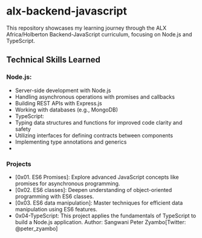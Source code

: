 ﻿# alx-backend-javascript
This repository showcases my learning journey through the ALX Africa/Holberton Backend-JavaScript curriculum, focusing on Node.js and TypeScript.

## Technical Skills Learned
### Node.js:
- Server-side development with Node.js
- Handling asynchronous operations with promises and callbacks
- Building REST APIs with Express.js
- Working with databases (e.g., MongoDB)
- TypeScript:
- Typing data structures and functions for improved code clarity and safety
- Utilizing interfaces for defining contracts between components
- Implementing type annotations and generics
- 
### Projects
- [0x01. ES6 Promises]: Explore advanced JavaScript concepts like promises for asynchronous programming.
- [0x02. ES6 classes]: Deepen understanding of object-oriented programming with ES6 classes.
- [0x03. ES6 data manipulation]: Master techniques for efficient data manipulation using ES6 features.
- 0x04-TypeScript: This project applies the fundamentals of TypeScript to build a Node.js application. 
Author: Sangwani Peter Zyambo[Twitter: @peter_zyambo]
